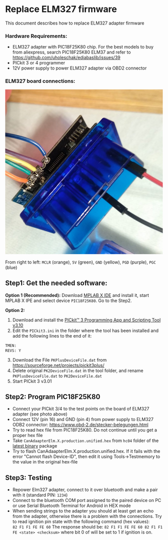 # Replace ELM327 firmware

This document describes how to replace ELM327 adapter firmware

### Hardware Requirements:

* ELM327 adapter with PIC18F25K80 chip. For the best models to buy from aliexpress, search PIC18F25K80 ELM37 and refer to https://github.com/uholeschak/ediabaslib/issues/39
* PICkit 3 or 4 programmer
* 12V power supply to power ELM327 adapter via OBD2 connector

### ELM327 board connections:

[![ELM327 HC04](hc04-pinout.jpg "ELM327")](hc04-pinout.jpg)

From right to left: `MCLR` (orange), `5V` (green), `GND` (yellow), `PGD` (purple), `PGC` (blue)

## Step1: Get the needed software:

**Option 1 (Recommended):** Download [MPLAB X IDE](https://www.microchip.com/mplab/mplab-x-ide) and install it, start MPLAB X IPE and select device `PIC18F25K80`. Go to the Step2.

**Option 2:**
1. Download and install the [PICkit™ 3 Programming App and Scripting Tool v3.10](https://microchipdeveloper.com/pickit3:scripttool)
2. Edit the `PICkit3.ini` in the folder where the tool has been installed and add the following lines to the end of it:
```
TMEN:
REVS: Y 
```
3. Download the File `PKPlusDeviceFile.dat` from https://sourceforge.net/projects/pickit3plus/
4. Delete original `PK2DeviceFile.dat` in the tool folder, and rename `PKPlusDeviceFile.dat` to `PK2DeviceFile.dat`
5. Start PICkit 3 v3.01

## Step2: Program PIC18F25K80
* Connect your PICkit 3/4 to the test points on the board of ELM327 adapter (see photo above)
* Connect 12V (pin 16) and GND (pin 4) from power supply to ELM327 ODB2 connector: https://www.obd-2.de/stecker-belegungen.html
* Try to read hex file from PIC18F25K80. Do not continue until you get a proper hex file
* Take `CanAdaapterElm.X.production.unified.hex` from `hc04` folder of the [latest binary](https://github.com/uholeschak/ediabaslib/releases/latest) package
* Try to flash CanAdaapterElm.X.production.unified.hex. If it fails with the error "Cannot flash Device-ID", then edit it using Tools->Testmemory to the value in the original hex-file

## Step3: Testing
* Repower Elm327 adapter, connect to it over bluetooth and make a pair with it (standard PIN: `1234`)
* Connect to the bluetooth COM port assigned to the paired device on PC or use Serial Bluetooth Terminal for Android in HEX mode
* When sending strings to the adapter you should at least get an echo from the adapter, otherwise there is a problem with the connections.
Try to read ignition pin state with the following command (hex values):  
`82 F1 F1 FE FE 60`
The response should be:
`82 F1 F1 FE FE 60 82 F1 F1 FE <state> <checksum>` where bit 0 of <state> will be set to 1 if ignition is on.
